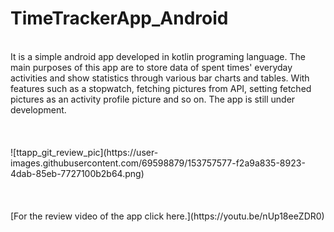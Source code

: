 # TimeTrackerApp_Android
<br/>
It is a simple android app developed in kotlin programing language.
The main purposes of this app are to store data of spent times' everyday activities and show statistics through various bar charts and tables. With features such as a stopwatch, fetching pictures from API, setting fetched pictures as an activity profile picture and so on. The app is still under development.
<br/>
<br/>
<br/>
<br/>
![ttapp_git_review_pic](https://user-images.githubusercontent.com/69598879/153757577-f2a9a835-8923-4dab-85eb-7727100b2b64.png)
<br/>
<br/>
<br/>
<br/>
[For the review video of the app click here.](https://youtu.be/nUp18eeZDR0)

